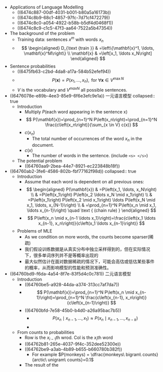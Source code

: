 - Applications of Language Modelling
	- ((6474c887-00df-4031-b001-b80a5a16173b))
	- ((6474c8b9-68c1-4857-97fc-7d71cf472279))
	- ((6474c8c0-a054-4922-b58b-b5df4d0468f1))
	- ((6474c8c9-c1c5-47f3-aa64-7522a5b47354))
- The background of the problem
	- Training data: sentences $x^m$ with words $x_n$
	- $$
	  \begin{aligned}
	  D_{\text {train }} & =\left\{\mathbf{x}^1, \ldots, \mathbf{x}^M\right\} \\
	  \mathbf{x} & =\left[x_1, \ldots x_N\right]
	  \end{aligned}
	  $$
- Sentence probabilities
	- ((6475fb63-c2bd-4da8-a17a-584b52efef94))
	- $$
	  P(\mathbf{x})=P\left(x_1, \ldots, x_n\right), \text { for } \forall \mathbf{x} \in V^{\max N}
	  $$
	- $V$ is the vocabulary and $V^{maxN}$ all possible sentences.
- ((6476078e-e89b-4ee3-85e9-6f6e3efc9e1a)) 一元语言模型
  collapsed:: true
	- Introduction
		- Multiply $P$(each word appearing in the sentence x)
		- $$
		  P(\mathbf{x})=\prod_{n=1}^N P\left(x_n\right)=\prod_{n=1}^N \frac{c\left(x_n\right)}{\sum_{x \in V} c(x)}
		  $$
		- $c(x_n)$
			- The total number of occurrences of the word $x_n$ in the document.
		- $c(x)$
			- The number of words in the sentence. (include `<s> </s>`)
	- The potential problem
		- ((64760aa9-2bea-44e7-8921-ec223848b18f))
- ((64760ab2-3fe6-4586-802b-fbf77162f98d))
  collapsed:: true
	- Introduction
		- Assume that each word is dependent on all previous ones:
		- $$
		  \begin{aligned}
		  P(\mathbf{x}) & =P\left(x_1, \ldots, x_N\right) \\
		  & =P\left(x_1\right) P\left(x_2 \ldots x_N \mid x_1\right) \\
		  & =P\left(x_1\right) P\left(x_2 \mid x_1\right) \ldots P\left(x_N \mid x_1, \ldots, x_{N-1}\right) \\
		  & =\prod_{n=1}^N P\left(x_n \mid x_1, \ldots x_{n-1}\right) \quad \text { (chain rule) }
		  \end{aligned}
		  $$
		- $$
		  P\left(x_n \mid x_{n-1 \ldots x_1}\right)=\frac{c\left(x_1 \ldots x_{n-1}, x_n\right)}{c\left(x_1 \ldots x_{n-1}\right)}
		  $$
	- Problems of MLE
		- As we condition on more words, the counts become sparser(稀疏)
		- 我们假设训练数据是从真实分布中独立采样得到的，但在实际情况下，很多单词序列并不是等概率出现的
		- 最大似然估计在面对数据稀疏的情况下，可能会高估或低估某些事件的概率，从而影响模型的性能和预测准确性。
- ((64760bd9-f6da-4a54-8f7e-83f5d4c0c781)) 二元语言模型
	- Introduction
		- ((64760be5-a928-44da-a374-313cc7af7da7))
		- $$
		  P(\mathbf{x})=\prod_{n=1}^N P\left(x_n \mid x_{n-1}\right)=\prod_{n=1}^N \frac{c\left(x_{n-1}, x_n\right)}{c\left(x_{n-1}\right)}
		  $$
		- ((64760bfd-7e58-45b0-b4d0-a26a95bac7b5))
			- $$
			  P\left(x_n \mid x_{n-1}, \ldots, x_1\right) \approx P\left(x_n \mid x_{n-1}, \ldots, x_{n-k}\right)
			  $$
			-
	- From counts to probabilities
		- Row is the $x_{i-1}$th wrod. Col is the $x_i$th word
		- ((64762b81-265e-4037-9f4c-352dee52300e))
		- ((64762be9-a3ab-4b89-b655-b660780b382f))
			- For example $P(monkeys) = \dfrac{monkeys\ bigram\ counts}{arctic\ unigram\ counts}=0.1$
		- The result of the